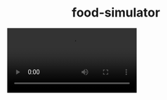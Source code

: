 <h1 align="center">food-simulator</h1>
<video src="https://user-images.githubusercontent.com/102832370/216640199-e74a641f-c76a-4f97-9d9a-923d2ba8f344.mp4" />

<h2>Sobre</h2>
<p>Uma rede social, onde permite que o usuario possar fazer post, seguir e ser seguido por outros usarios, enviar e receber mensagens privadas.</p>

<h2>Tecnlogias utilizadas</h2>
<ul>
  <li>React</li>
  <li>NodeJs</li>
  <li>Postgresql</li>
  <li>Redux toolkit</li>
  <li>Styled-components</li>
  <li>Typescript</li>
  <li>Express</li>
  <li>Socket.io</li>
</ul>
